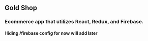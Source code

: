 ## Gold Shop

### Ecommerce app that utilizes React, Redux, and Firebase.

#### Hiding /firebase config for now will add later
